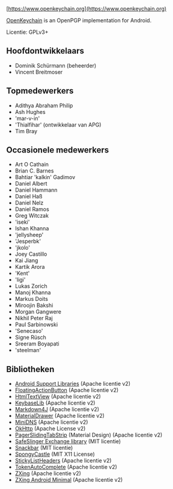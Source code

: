 [//]: # (NOTE: Please put every sentence in its own line, Transifex puts every line in its own translation field!)

[https://www.openkeychain.org](https://www.openkeychain.org)

[OpenKeychain](https://www.openkeychain.org) is an OpenPGP implementation for Android.

Licentie: GPLv3+

[//]: # (NOTE: Alphabetic ordering)

## Hoofdontwikkelaars
  * Dominik Schürmann (beheerder)
  * Vincent Breitmoser

## Topmedewerkers
  * Adithya Abraham Philip
  * Ash Hughes
  * 'mar-v-in'
  * 'Thialfihar' (ontwikkelaar van APG)
  * Tim Bray

## Occasionele medewerkers
  * Art O Cathain
  * Brian C. Barnes
  * Bahtiar 'kalkin' Gadimov
  * Daniel Albert
  * Daniel Hammann
  * Daniel Haß
  * Daniel Nelz
  * Daniel Ramos
  * Greg Witczak
  * 'iseki'
  * Ishan Khanna
  * 'jellysheep'
  * 'Jesperbk'
  * 'jkolo'
  * Joey Castillo
  * Kai Jiang
  * Kartik Arora
  * 'Kent'
  * 'ligi'
  * Lukas Zorich
  * Manoj Khanna
  * Markus Doits
  * Miroojin Bakshi
  * Morgan Gangwere
  * Nikhil Peter Raj
  * Paul Sarbinowski
  * 'Senecaso'
  * Signe Rüsch
  * Sreeram Boyapati
  * 'steelman'

[//]: # (NOTE: Alphabetic ordering)

## Bibliotheken
  * [Android Support Libraries](http://developer.android.com/tools/support-library/index.html) (Apache licentie v2)
  * [FloatingActionButton](https://github.com/futuresimple/android-floating-action-button) (Apache licentie v2)
  * [HtmlTextView](https://github.com/sufficientlysecure/html-textview) (Apache licentie v2)
  * [KeybaseLib](https://github.com/timbray/KeybaseLib) (Apache licentie v2)
  * [Markdown4J](https://github.com/jdcasey/markdown4j) (Apache licentie v2)
  * [MaterialDrawer](https://github.com/mikepenz/MaterialDrawer) (Apache licentie v2)
  * [MiniDNS](https://github.com/rtreffer/minidns) (Apache licentie v2)
  * [OkHttp](https://square.github.io/okhttp/) (Apache License v2)
  * [PagerSlidingTabStrip](https://github.com/jpardogo/PagerSlidingTabStrip) (Material Design) (Apache licentie v2)
  * [SafeSlinger Exchange library](https://github.com/SafeSlingerProject/exchange-android) (MIT licentie)
  * [Snackbar](https://github.com/nispok/snackbar) (MIT licentie)
  * [SpongyCastle](https://rtyley.github.io/spongycastle/) (MIT X11 License)
  * [StickyListHeaders](https://github.com/emilsjolander/StickyListHeaders) (Apache licentie v2)
  * [TokenAutoComplete](https://github.com/splitwise/TokenAutoComplete) (Apache licentie v2)
  * [ZXing](https://github.com/zxing/zxing) (Apache licentie v2)
  * [ZXing Android Minimal](https://github.com/journeyapps/zxing-android-embedded) (Apache licentie v2)